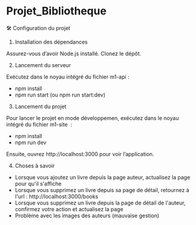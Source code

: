 # Projet_Bibliotheque

🛠️ Configuration du projet
1. Installation des dépendances
   
Assurez-vous d’avoir Node.js installé. Clonez le dépôt.

2. Lancement du serveur
   
Exécutez dans le noyau intégré du fichier m1-api :
- npm install
- npm run start (ou npm run start:dev)

3. Lancement du projet
   
Pour lancer le projet en mode développemen, exécutez dans le noyau intégré du fichier m1-site  :
- npm install
- npm run dev

Ensuite, ouvrez http://localhost:3000 pour voir l’application.

4. Choses à savoir 
- Lorsque vous ajoutez un livre depuis la page auteur, actualisez la page pour qu'il s'affiche
- Lorsque vous supprimez un livre depuis sa page de détail, retournez à l'url : http://localhost:3000/books
- Lorsque vous supprimez un livre depuis la page de détail de l'auteur, confirmez votre action et actualisez la page
- Problème avec les images des auteurs (mauvaise gestion)
